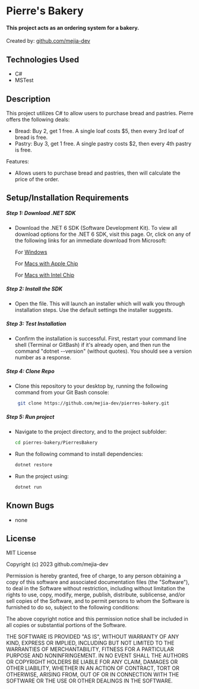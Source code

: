 # Pierre's Bakery

#### This project acts as an ordering system for a bakery.

Created by: [github.com/mejia-dev](https://github.com/mejia-dev)


## Technologies Used

* C#
* MSTest


## Description

This project utilizes C# to allow users to purchase bread and pastries.
Pierre offers the following deals:
* Bread: Buy 2, get 1 free. A single loaf costs $5, then every 3rd loaf of bread is free.
* Pastry: Buy 3, get 1 free. A single pastry costs $2, then every 4th pastry is free.


Features:
* Allows users to purchase bread and pastries, then will calculate the price of the order.


## Setup/Installation Requirements

##### Step 1: Download .NET SDK
* Download the .NET 6 SDK (Software Development Kit). To view all download options for the .NET 6 SDK, visit this page. Or, click on any of the following links for an immediate download from Microsoft:

  For [Windows](https://dotnet.microsoft.com/en-us/download/dotnet/thank-you/sdk-6.0.402-windows-x64-installer)

  For [Macs with Apple Chip](https://dotnet.microsoft.com/en-us/download/dotnet/thank-you/sdk-6.0.402-macos-arm64-installer)

  For [Macs with Intel Chip](https://dotnet.microsoft.com/en-us/download/dotnet/thank-you/sdk-6.0.402-macos-x64-installer)


##### Step 2: Install the SDK
* Open the file. This will launch an installer which will walk you through installation steps. Use the default settings the installer suggests.


##### Step 3: Test Installation
* Confirm the installation is successful. First, restart your command line shell (Terminal or GitBash) if it's already open, and then run the command "dotnet --version" (without quotes). You should see a version number as a response.


##### Step 4: Clone Repo
* Clone this repository to your desktop by, running the following command from your Git Bash console:
  ```bash
   git clone https://github.com/mejia-dev/pierres-bakery.git
   ```


##### Step 5: Run project
* Navigate to the project directory, and to the project subfolder:
  ```bash
  cd pierres-bakery/PierresBakery
  ```

* Run the following command to install dependencies:
  ```bash
  dotnet restore
  ```

* Run the project using:
  ```bash
  dotnet run
  ```

## Known Bugs

* none

## License

MIT License

Copyright (c) 2023 github.com/mejia-dev

Permission is hereby granted, free of charge, to any person obtaining a copy
of this software and associated documentation files (the "Software"), to deal
in the Software without restriction, including without limitation the rights
to use, copy, modify, merge, publish, distribute, sublicense, and/or sell
copies of the Software, and to permit persons to whom the Software is
furnished to do so, subject to the following conditions:

The above copyright notice and this permission notice shall be included in all
copies or substantial portions of the Software.

THE SOFTWARE IS PROVIDED "AS IS", WITHOUT WARRANTY OF ANY KIND, EXPRESS OR
IMPLIED, INCLUDING BUT NOT LIMITED TO THE WARRANTIES OF MERCHANTABILITY,
FITNESS FOR A PARTICULAR PURPOSE AND NONINFRINGEMENT. IN NO EVENT SHALL THE
AUTHORS OR COPYRIGHT HOLDERS BE LIABLE FOR ANY CLAIM, DAMAGES OR OTHER
LIABILITY, WHETHER IN AN ACTION OF CONTRACT, TORT OR OTHERWISE, ARISING FROM,
OUT OF OR IN CONNECTION WITH THE SOFTWARE OR THE USE OR OTHER DEALINGS IN THE
SOFTWARE.
